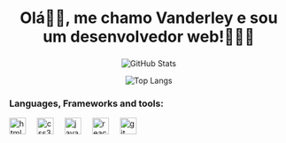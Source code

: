 <h1 align="center">Olá👋🏽, me chamo Vanderley e sou um desenvolvedor web!🧑🏽‍💻</h1>

###

<div align="center">

![GitHub Stats](https://github-readme-stats.vercel.app/api?username=VanderleyOliveira&theme=transparent&bg_color=000&border_color=fff&show_icons=true&icon_color=fff&title_color=fff&text_color=FFF)

 ![Top Langs](https://github-readme-stats-git-masterrstaa-rickstaa.vercel.app/api/top-langs/?username=VanderleyOliveira&layout=compact&bg_color=000&border_color=fff&title_color=fff&text_color=FFF)
  
</div>

###
### Languages, Frameworks and tools:
<div>
  <img src="https://cdn.jsdelivr.net/gh/devicons/devicon/icons/html5/html5-original.svg" height="30" alt="html5 logo"  />
  <img width="12" />
  <img src="https://cdn.jsdelivr.net/gh/devicons/devicon/icons/css3/css3-original.svg" height="30" alt="css3 logo"  />
  <img width="12" />
  <img src="https://cdn.jsdelivr.net/gh/devicons/devicon/icons/javascript/javascript-original.svg" height="30" alt="javascript logo"  />
  <img width="12" />
  <img src="https://cdn.jsdelivr.net/gh/devicons/devicon/icons/react/react-original.svg" height="30" alt="react logo"  />
  <img width="12" />
  <img src="https://cdn.jsdelivr.net/gh/devicons/devicon/icons/git/git-original.svg" height="30" alt="git logo"  />
  <img width="12" />
</div>
